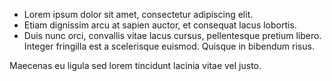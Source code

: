 * Lorem ipsum dolor sit amet, consectetur adipiscing elit.
* Etiam dignissim arcu at sapien auctor, et consequat lacus lobortis.
* Duis nunc orci, convallis vitae lacus cursus, pellentesque pretium libero. Integer fringilla est a scelerisque euismod. Quisque in bibendum risus.

Maecenas eu ligula sed lorem tincidunt lacinia vitae vel justo.